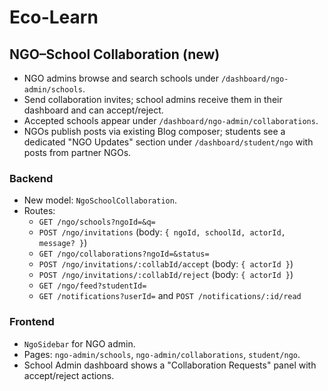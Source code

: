 ﻿# Eco-Learn

## NGO–School Collaboration (new)
- NGO admins browse and search schools under `/dashboard/ngo-admin/schools`.
- Send collaboration invites; school admins receive them in their dashboard and can accept/reject.
- Accepted schools appear under `/dashboard/ngo-admin/collaborations`.
- NGOs publish posts via existing Blog composer; students see a dedicated "NGO Updates" section under `/dashboard/student/ngo` with posts from partner NGOs.

### Backend
- New model: `NgoSchoolCollaboration`.
- Routes:
  - `GET /ngo/schools?ngoId=&q=`
  - `POST /ngo/invitations` (body: `{ ngoId, schoolId, actorId, message? }`)
  - `GET /ngo/collaborations?ngoId=&status=`
  - `POST /ngo/invitations/:collabId/accept` (body: `{ actorId }`)
  - `POST /ngo/invitations/:collabId/reject` (body: `{ actorId }`)
  - `GET /ngo/feed?studentId=`
  - `GET /notifications?userId=` and `POST /notifications/:id/read`

### Frontend
- `NgoSidebar` for NGO admin.
- Pages: `ngo-admin/schools`, `ngo-admin/collaborations`, `student/ngo`.
- School Admin dashboard shows a "Collaboration Requests" panel with accept/reject actions.

